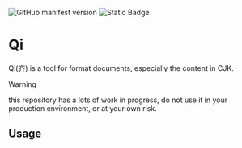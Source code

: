 ![GitHub manifest version](https://img.shields.io/github/package-json/v/rainbowatcher/qi?color=16a34a)
![Static Badge](https://img.shields.io/badge/status-WIP-16a34a)

# Qi

Qi(齐) is a tool for format documents, especially the content in CJK.

> [!WARNING]
> this repository has a lots of work in progress, do not use it in your production environment, or at your own risk.

## Usage

<!-- ```shell
pnpm install qi
``` -->